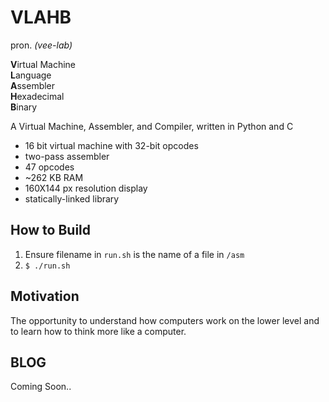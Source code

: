 # VLAHB

pron. _(vee-lab)_<br>

**V**irtual Machine <br>
**L**anguage <br>
**A**ssembler <br>
**H**exadecimal <br>
**B**inary <br>

<!-- Add Cool GIFS here :)
![screenshot](img/peekgif.gif) -->

A Virtual Machine, Assembler, and Compiler, written in Python and C

- 16 bit virtual machine with 32-bit opcodes
- two-pass assembler
- 47 opcodes
- ~262 KB RAM
- 160X144 px resolution display
- statically-linked library

## How to Build
1. Ensure filename in `run.sh` is the name of a file in `/asm`
2. `$ ./run.sh`

## Motivation

The opportunity to understand how computers work on the lower level and to learn how to think more like a computer.

## BLOG
Coming Soon..
